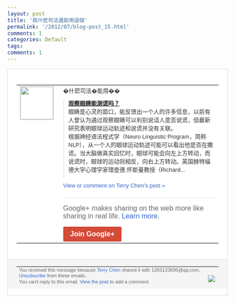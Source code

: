 ```yaml
---
layout: post
title: '爲什麽司法還能用這個'
permalink: '/2012/07/blog-post_15.html'
comments: 1
categories: Default
tags: 
comments: 1
---
```

<div style="border:solid 1px #dfdfdf;color:#686868;font:13px Arial"><div style="background-color:#fff;padding:20px;"><table cellpadding="0" cellspacing="0"><tr><td style="padding-right:15px;vertical-align:top"><a href="https://plus.google.com/_/notifications/emlink?emrecipient=109554455967099403328&amp;emid=CMDA76uHnbECFQhYNAodFVEAAA&amp;path=%2F108643996575278738906&amp;dt=1342402589354&amp;uob=8"><img height="75" src="https://lh3.googleusercontent.com/-KKRGTyJ5Bl0/AAAAAAAAAAI/AAAAAAAAEEY/jllxqER5dCk/s75-c-k-a/photo.jpg" style="border:solid 1px #cccccc;" width="75"/></a></td><td style="width:578px;color:#333;font:13px Arial;vertical-align:top;"><div style="padding-bottom:10px">�什麽司法�能用��</div><div style="margin-bottom:10px;padding-left:10px; border-left:2px solid #EAEAEA"><span style="margin-right:5px"><a href="http://www.guokr.com/article/276725/" style="zSoyz"><span style="font-weight:bold">观察眼睛能测谎吗？</span></a><div style="padding-bottom:10px">眼睛是心灵的窗口，能反馈出一个人的许多信<wbr/>息，以前有人曾认为通过观察眼睛可以判别说<wbr/>话人是否说谎，但最新研究表明眼球运动轨迹<wbr/>和说谎并没有关联。<br/>根据神经语法程式学（N<wbr/>euro Linguistic Program，简称NLP），从一个人的<wbr/>眼球运动轨迹可能可以看出他是否在撒谎。当<wbr/>大脑做真实回忆时，眼球可能会向左上方转动<wbr/>，而说谎时，眼球的运动则相反，向右上方转<wbr/>动。英国赫特福德大学心理学家理查德.怀斯<wbr/>曼教授（Richard...</div></span></div><a href="https://plus.google.com/_/notifications/emlink?emrecipient=109554455967099403328&amp;emid=CMDA76uHnbECFQhYNAodFVEAAA&amp;path=%2F108643996575278738906%2Fposts%2Fao6q7T9P9mE%3Fgpinv%3DAMIXal90f8mS4kl-uamjmjDF8pDCwILuOmWayceRx-viZHym29GjpSbQxwcFKa-8KQUqOdeOjjbiJ8PfX_JVPA3140bWdgGTDWBSYiDiPp_1Qn2iRVn77YQ&amp;dt=1342402589354&amp;uob=8" style="color:#3366CC;text-decoration:none;">View or comment on Terry Chen's post »</a><div style="margin-top:20px;border-top:solid 1px #dfdfdf"><div style="padding:15px 0;color:#686868;font:16px Arial;">Google+ makes sharing on the web more like sharing in real life. <a href="http://www.google.com/+/learnmore/" style="color:#3366CC;text-decoration:none;">Learn more</a>.</div><a href="https://plus.google.com/_/notifications/emlink?emrecipient=109554455967099403328&amp;emid=CMDA76uHnbECFQhYNAodFVEAAA&amp;path=%2F%3Fgpinv%3DAMIXal90f8mS4kl-uamjmjDF8pDCwILuOmWayceRx-viZHym29GjpSbQxwcFKa-8KQUqOdeOjjbiJ8PfX_JVPA3140bWdgGTDWBSYiDiPp_1Qn2iRVn77YQ&amp;dt=1342402589354&amp;uob=8" style="display:inline-block;padding:7px 15px;background-color:#d44b38; color:#fff;font-size:16px; font-weight:bold;border-radius:2px;-webkit-border-radius:2px; -moz-border-radius:2px;border:solid 1px #c43b28; white-space:nowrap;text-decoration:none">Join Google+</a></div></td></tr></table></div><div style="border-top:solid 1px #dfdfdf;padding:0 20px; background-color:#f5f5f5"><table cellpadding="0" cellspacing="0" style="height:50px"><tbody><tr><td style="vertical-align:middle;width:100%; color:#636363;font:11px Arial; line-height:120%">You received this message because <a href="https://plus.google.com/_/notifications/emlink?emrecipient=109554455967099403328&amp;emid=CMDA76uHnbECFQhYNAodFVEAAA&amp;path=%2F108643996575278738906%3Fgpinv%3DAMIXal90f8mS4kl-uamjmjDF8pDCwILuOmWayceRx-viZHym29GjpSbQxwcFKa-8KQUqOdeOjjbiJ8PfX_JVPA3140bWdgGTDWBSYiDiPp_1Qn2iRVn77YQ&amp;dt=1342402589354&amp;uob=8" style="color:#3366CC;text-decoration:none;">Terry Chen</a> shared it with 1265133686@qq.com. <a href="https://plus.google.com/_/notifications/emlink?emrecipient=109554455967099403328&amp;emid=CMDA76uHnbECFQhYNAodFVEAAA&amp;path=%2F_%2Fnonplus%2Femailsettings%3Fgpinv%3DAMIXal90f8mS4kl-uamjmjDF8pDCwILuOmWayceRx-viZHym29GjpSbQxwcFKa-8KQUqOdeOjjbiJ8PfX_JVPA3140bWdgGTDWBSYiDiPp_1Qn2iRVn77YQ%26est%3DADH5u8W923ssoRHpAE-dvlqZpsPcm_QJBFzWzQZsCpBjElnfNubjdCTeTb6llG3NfiRRbP_S4gIb8wpMkcsNx2NyQS9OZB1UuNAr5TQclT-xCIFt1-OrL6nV-sy009D5OlBjQcgYEhDm&amp;dt=1342402589354&amp;uob=8" style="color:#3366CC;text-decoration:none;">Unsubscribe</a> from these emails.<br>You can't reply to this email. <a href="https://plus.google.com/_/notifications/emlink?emrecipient=109554455967099403328&amp;emid=CMDA76uHnbECFQhYNAodFVEAAA&amp;path=%2F108643996575278738906%2Fposts%2Fao6q7T9P9mE%3Fgpinv%3DAMIXal90f8mS4kl-uamjmjDF8pDCwILuOmWayceRx-viZHym29GjpSbQxwcFKa-8KQUqOdeOjjbiJ8PfX_JVPA3140bWdgGTDWBSYiDiPp_1Qn2iRVn77YQ&amp;dt=1342402589354&amp;uob=8" style="color:#3366CC;text-decoration:none;">View the post</a> to add a comment.<br/></br></td><td><img src="https://ssl.gstatic.com/s2/oz/images/notifications/logo/google-plus-6617a72bb36cc548861652780c9e6ff1.png"/></td></tr></tbody></table></div></div>